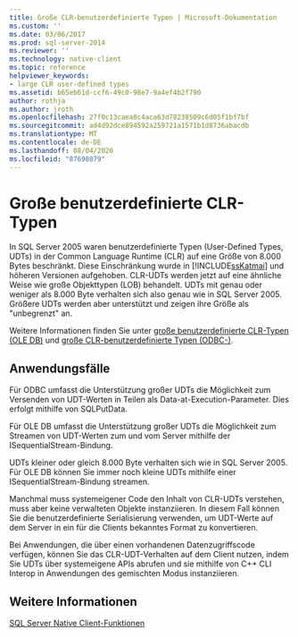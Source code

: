 ```yaml
---
title: Große CLR-benutzerdefinierte Typen | Microsoft-Dokumentation
ms.custom: ''
ms.date: 03/06/2017
ms.prod: sql-server-2014
ms.reviewer: ''
ms.technology: native-client
ms.topic: reference
helpviewer_keywords:
- large CLR user-defined types
ms.assetid: b65eb61d-ccf6-49c0-98e7-9a4ef4b2f790
author: rothja
ms.author: jroth
ms.openlocfilehash: 27f0c13caea8c4aca63d78238509c6d05f1bf7bf
ms.sourcegitcommit: ad4d92dce894592a259721a1571b1d8736abacdb
ms.translationtype: MT
ms.contentlocale: de-DE
ms.lasthandoff: 08/04/2020
ms.locfileid: "87698079"
---
```

# <a name="large-clr-user-defined-types"></a>Große benutzerdefinierte CLR-Typen
  In SQL Server 2005 waren benutzerdefinierte Typen (User-Defined Types, UDTs) in der Common Language Runtime (CLR) auf eine Größe von 8.000 Bytes beschränkt. Diese Einschränkung wurde in [!INCLUDE[ssKatmai](../../../includes/sskatmai-md.md)] und höheren Versionen aufgehoben. CLR-UDTs werden jetzt auf eine ähnliche Weise wie große Objekttypen (LOB) behandelt. UDTs mit genau oder weniger als 8.000 Byte verhalten sich also genau wie in SQL Server 2005. Größere UDTs werden aber unterstützt und zeigen ihre Größe als "unbegrenzt" an.  
  
 Weitere Informationen finden Sie unter [große benutzerdefinierte CLR-Typen &#40;OLE DB&#41;](../ole-db/large-clr-user-defined-types-ole-db.md) und [große CLR-benutzerdefinierte Typen &#40;ODBC-&#41;](../odbc/large-clr-user-defined-types-odbc.md).  
  
## <a name="use-cases"></a>Anwendungsfälle  
 Für ODBC umfasst die Unterstützung großer UDTs die Möglichkeit zum Versenden von UDT-Werten in Teilen als Data-at-Execution-Parameter. Dies erfolgt mithilfe von SQLPutData.  
  
 Für OLE DB umfasst die Unterstützung großer UDTs die Möglichkeit zum Streamen von UDT-Werten zum und vom Server mithilfe der ISequentialStream-Bindung.  
  
 UDTs kleiner oder gleich 8.000 Byte verhalten sich wie in SQL Server 2005. Für OLE DB können Sie immer noch kleine UDTs mithilfe einer ISequentialStream-Bindung streamen.  
  
 Manchmal muss systemeigener Code den Inhalt von CLR-UDTs verstehen, muss aber keine verwalteten Objekte instanziieren. In diesem Fall können Sie die benutzerdefinierte Serialisierung verwenden, um UDT-Werte auf dem Server in ein für die Clients bekanntes Format zu konvertieren.  
  
 Bei Anwendungen, die über einen vorhandenen Datenzugriffscode verfügen, können Sie das CLR-UDT-Verhalten auf dem Client nutzen, indem Sie UDTs über systemeigene APIs abrufen und sie mithilfe von C++ CLI Interop in Anwendungen des gemischten Modus instanziieren.  
  
## <a name="see-also"></a>Weitere Informationen  
 [SQL Server Native Client-Funktionen](sql-server-native-client-features.md)  
  
  
